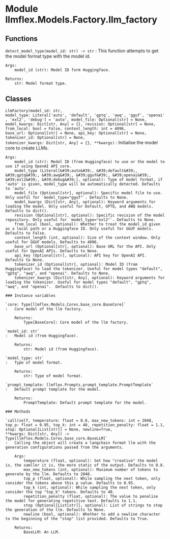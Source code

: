 Module llmflex.Models.Factory.llm_factory
=========================================

Functions
---------

    
`detect_model_type(model_id: str) ‑> str`
:   This function attempts to get the model format type with the model id.
    
    Args:
        model_id (str): Model ID form Huggingface.
    
    Returns:
        str: Model format type.

Classes
-------

`LlmFactory(model_id: str, model_type: Literal['auto', 'default', 'gptq', 'awq', 'gguf', 'openai', 'exl2', 'debug'] = 'auto', model_file: Optional[str] = None, model_kwargs: Dict[str, Any] = {}, revision: Optional[str] = None, from_local: bool = False, context_length: int = 4096, base_url: Optional[str] = None, api_key: Optional[str] = None, tokenizer_id: Optional[str] = None, tokenizer_kwargs: Dict[str, Any] = {}, **kwargs)`
:   Initialise the model core to create LLMs.
    
    Args:
        model_id (str): Model ID (from Huggingface) to use or the model to use if using OpenAI API core.
        model_type (Literal[&#39;auto&#39;, &#39;default&#39;, &#39;gptq&#39;, &#39;awq&#39;, &#39;gguf&#39;, &#39;openai&#39;, &#39;exl2&#39;, &#39;debug&#39;], optional): Type of model format, if 'auto' is given, model_type will be automatically detected. Defaults to 'auto'.
        model_file (Optional[str], optional): Specific model file to use. Only useful for `model_type="gguf"`. Defaults to None.
        model_kwargs (Dict[str, Any], optional): Keyword arguments for loading the model. Only useful for Default, GPTQ, and AWQ models. Defaults to dict().
        revision (Optional[str], optional): Specific revision of the model repository. Only useful for `model_type="exl2"`. Defaults to None.
        from_local (bool, optional): Whether to treat the model_id given as a local path or a Huggingface ID. Only useful for GGUF models. Defaults to False.
        context_length (int, optional): Size of the context window. Only useful for GGUF models. Defaults to 4096.
        base_url (Optional[str], optional): Base URL for the API. Only useful for OpenAI APIs. Defaults to None.
        api_key (Optional[str], optional): API key for OpenAI API. Defaults to None.
        tokenizer_id (Optional[str], optional): Model ID (from Huggingface) to load the tokenizer. Useful for model types "default", "gptq", "awq", and "openai". Defaults to None.
        tokenizer_kwargs (Dict[str, Any], optional): Keyword arguments for loading the tokenizer. Useful for model types "default", "gptq", "awq", and "openai".  Defaults to dict().

    ### Instance variables

    `core: Type[llmflex.Models.Cores.base_core.BaseCore]`
    :   Core model of the llm factory.
        
        Returns:
            Type[BaseCore]: Core model of the llm factory.

    `model_id: str`
    :   Model id (from Huggingface).
        
        Returns:
            str: Model id (from Huggingface).

    `model_type: str`
    :   Type of model format.
        
        Returns:
            str: Type of model format.

    `prompt_template: llmflex.Prompts.prompt_template.PromptTemplate`
    :   Default prompt template for the model.
        
        Returns:
            PromptTemplate: Default prompt template for the model.

    ### Methods

    `call(self, temperature: float = 0.8, max_new_tokens: int = 2048, top_p: float = 0.95, top_k: int = 40, repetition_penalty: float = 1.1, stop: Optional[List[str]] = None, newline=True, **kwargs: Dict[str, Any]) ‑> Type[llmflex.Models.Cores.base_core.BaseLLM]`
    :   Calling the object will create a langchain format llm with the generation configurations passed from the arguments. 
        
        Args:
            temperature (float, optional): Set how "creative" the model is, the samller it is, the more static of the output. Defaults to 0.8.
            max_new_tokens (int, optional): Maximum number of tokens to generate by the llm. Defaults to 2048.
            top_p (float, optional): While sampling the next token, only consider the tokens above this p value. Defaults to 0.95.
            top_k (int, optional): While sampling the next token, only consider the top "top_k" tokens. Defaults to 40.
            repetition_penalty (float, optional): The value to penalise the model for generating repetitive text. Defaults to 1.1.
            stop (Optional[List[str]], optional): List of strings to stop the generation of the llm. Defaults to None.
            newline (bool, optional): Whether to add a newline character to the beginning of the "stop" list provided. Defaults to True.
        
        Returns:
            BaseLLM: An LLM.